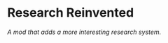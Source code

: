 
# Research Reinvented

*A mod that adds a more interesting research system.*

<br>


<!----------------------------------------------------------------------------->